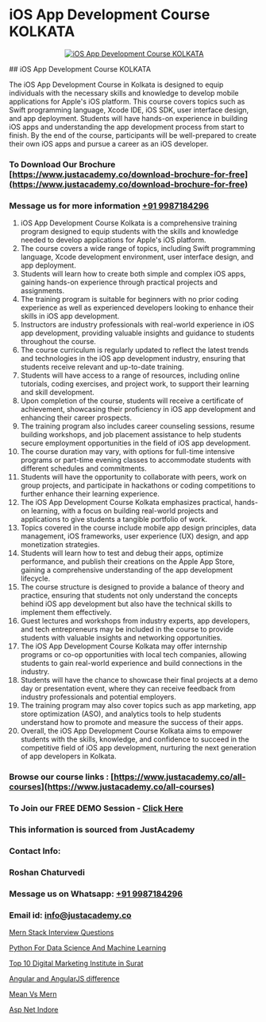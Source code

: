 # iOS App Development Course KOLKATA

<p align="center">
  <a href="https://justacademy.co/course-detail/ios-training">
    <img src="https://justacademy.co/storage2/course_image/1676636008_course_image.webp" alt="iOS App Development Course KOLKATA">
  </a>
</p>
## iOS App Development Course KOLKATA

The iOS App Development Course in Kolkata is designed to equip individuals with the necessary skills and knowledge to develop mobile applications for Apple's iOS platform. This course covers topics such as Swift programming language, Xcode IDE, iOS SDK, user interface design, and app deployment. Students will have hands-on experience in building iOS apps and understanding the app development process from start to finish. By the end of the course, participants will be well-prepared to create their own iOS apps and pursue a career as an iOS developer.
### To Download Our Brochure [https://www.justacademy.co/download-brochure-for-free](https://www.justacademy.co/download-brochure-for-free)
### Message us for more information [+91 9987184296](https://api.whatsapp.com/send?phone=919987184296)
1) iOS App Development Course Kolkata is a comprehensive training program designed to equip students with the skills and knowledge needed to develop applications for Apple's iOS platform.
2) The course covers a wide range of topics, including Swift programming language, Xcode development environment, user interface design, and app deployment.
3) Students will learn how to create both simple and complex iOS apps, gaining hands-on experience through practical projects and assignments.
4) The training program is suitable for beginners with no prior coding experience as well as experienced developers looking to enhance their skills in iOS app development.
5) Instructors are industry professionals with real-world experience in iOS app development, providing valuable insights and guidance to students throughout the course.
6) The course curriculum is regularly updated to reflect the latest trends and technologies in the iOS app development industry, ensuring that students receive relevant and up-to-date training.
7) Students will have access to a range of resources, including online tutorials, coding exercises, and project work, to support their learning and skill development.
8) Upon completion of the course, students will receive a certificate of achievement, showcasing their proficiency in iOS app development and enhancing their career prospects.
9) The training program also includes career counseling sessions, resume building workshops, and job placement assistance to help students secure employment opportunities in the field of iOS app development.
10) The course duration may vary, with options for full-time intensive programs or part-time evening classes to accommodate students with different schedules and commitments.
11) Students will have the opportunity to collaborate with peers, work on group projects, and participate in hackathons or coding competitions to further enhance their learning experience.
12) The iOS App Development Course Kolkata emphasizes practical, hands-on learning, with a focus on building real-world projects and applications to give students a tangible portfolio of work.
13) Topics covered in the course include mobile app design principles, data management, iOS frameworks, user experience (UX) design, and app monetization strategies.
14) Students will learn how to test and debug their apps, optimize performance, and publish their creations on the Apple App Store, gaining a comprehensive understanding of the app development lifecycle.
15) The course structure is designed to provide a balance of theory and practice, ensuring that students not only understand the concepts behind iOS app development but also have the technical skills to implement them effectively.
16) Guest lectures and workshops from industry experts, app developers, and tech entrepreneurs may be included in the course to provide students with valuable insights and networking opportunities.
17) The iOS App Development Course Kolkata may offer internship programs or co-op opportunities with local tech companies, allowing students to gain real-world experience and build connections in the industry.
18) Students will have the chance to showcase their final projects at a demo day or presentation event, where they can receive feedback from industry professionals and potential employers.
19) The training program may also cover topics such as app marketing, app store optimization (ASO), and analytics tools to help students understand how to promote and measure the success of their apps.
20) Overall, the iOS App Development Course Kolkata aims to empower students with the skills, knowledge, and confidence to succeed in the competitive field of iOS app development, nurturing the next generation of app developers in Kolkata.

### Browse our course links : [https://www.justacademy.co/all-courses](https://www.justacademy.co/all-courses) 
### To Join our FREE DEMO Session - [Click Here](https://www.justacademy.co/register-for-course-demo)


### This information is sourced from JustAcademy
### Contact Info:
### Roshan Chaturvedi
### Message us on Whatsapp: [+91 9987184296](https://api.whatsapp.com/send?phone=919987184296)
### Email id: [info@justacademy.co](mailto:info@justacademy.co)
                
[Mern Stack Interview Questions](https://www.linkedin.com/pulse/mern-stack-interview-questions-justacademy-berlin-613cc/)

[Python For Data Science And Machine Learning](https://www.linkedin.com/pulse/python-data-science-machine-learning-justacademy-stockport-cvfce?trackingId=z72uTrdMPpePiinDjeH1LA%3D%3D&lipi=urn%3Ali%3Apage%3Ad_flagship3_company_admin%3Bjjks6g4uSqSiY706oaUeMg%3D%3D)

[Top 10 Digital Marketing Institute in Surat](https://medium.com/@prempja40/top-10-digital-marketing-institute-in-surat-f3ba9b662394)

[Angular and AngularJS difference](https://medium.com/@akanshapatil/angular-and-angularjs-difference-44ec10c233e0)

[Mean Vs Mern](https://justacademyin.github.io/justacademy/mean-vs-mern)

[Asp Net Indore](https://justacademyin.github.io/justacademy/asp-net-indore)

